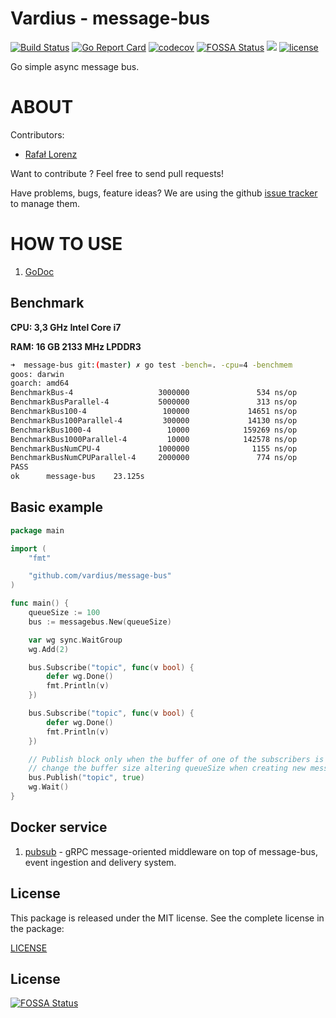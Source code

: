 Vardius - message-bus
================
[![Build Status](https://travis-ci.org/vardius/message-bus.svg?branch=master)](https://travis-ci.org/vardius/message-bus)
[![Go Report Card](https://goreportcard.com/badge/github.com/vardius/message-bus)](https://goreportcard.com/report/github.com/vardius/message-bus)
[![codecov](https://codecov.io/gh/vardius/message-bus/branch/master/graph/badge.svg)](https://codecov.io/gh/vardius/message-bus)
[![FOSSA Status](https://app.fossa.io/api/projects/git%2Bgithub.com%2Fvardius%2Fmessage-bus.svg?type=shield)](https://app.fossa.io/projects/git%2Bgithub.com%2Fvardius%2Fmessage-bus?ref=badge_shield)
[![](https://godoc.org/github.com/vardius/message-bus?status.svg)](http://godoc.org/github.com/vardius/message-bus)
[![license](https://img.shields.io/github/license/mashape/apistatus.svg)](https://github.com/vardius/message-bus/blob/master/LICENSE.md)

Go simple async message bus.

ABOUT
==================================================
Contributors:

* [Rafał Lorenz](http://rafallorenz.com)

Want to contribute ? Feel free to send pull requests!

Have problems, bugs, feature ideas?
We are using the github [issue tracker](https://github.com/vardius/message-bus/issues) to manage them.

HOW TO USE
==================================================

1. [GoDoc](http://godoc.org/github.com/vardius/message-bus)

## Benchmark
**CPU: 3,3 GHz Intel Core i7**

**RAM: 16 GB 2133 MHz LPDDR3**

```bash
➜  message-bus git:(master) ✗ go test -bench=. -cpu=4 -benchmem
goos: darwin
goarch: amd64
BenchmarkBus-4                   3000000               534 ns/op              56 B/op          3 allocs/op
BenchmarkBusParallel-4           5000000               313 ns/op              48 B/op          2 allocs/op
BenchmarkBus100-4                 100000             14651 ns/op              56 B/op          3 allocs/op
BenchmarkBus100Parallel-4         300000             14130 ns/op              48 B/op          2 allocs/op
BenchmarkBus1000-4                 10000            159269 ns/op              56 B/op          3 allocs/op
BenchmarkBus1000Parallel-4         10000            142578 ns/op              48 B/op          2 allocs/op
BenchmarkBusNumCPU-4             1000000              1155 ns/op              56 B/op          3 allocs/op
BenchmarkBusNumCPUParallel-4     2000000               774 ns/op              48 B/op          2 allocs/op
PASS
ok      message-bus    23.125s
```

## Basic example
```go
package main

import (
    "fmt"

    "github.com/vardius/message-bus"
)

func main() {
    queueSize := 100
    bus := messagebus.New(queueSize)

    var wg sync.WaitGroup
    wg.Add(2)

    bus.Subscribe("topic", func(v bool) {
        defer wg.Done()
        fmt.Println(v)
    })

    bus.Subscribe("topic", func(v bool) {
        defer wg.Done()
        fmt.Println(v)
    })

    // Publish block only when the buffer of one of the subscribers is full.
    // change the buffer size altering queueSize when creating new messagebus
    bus.Publish("topic", true)
    wg.Wait()
}
```

## Docker service

1. [pubsub](https://github.com/vardius/pubsub) - gRPC message-oriented middleware on top of message-bus, event ingestion and delivery system.

License
-------

This package is released under the MIT license. See the complete license in the package:

[LICENSE](LICENSE.md)


## License
[![FOSSA Status](https://app.fossa.io/api/projects/git%2Bgithub.com%2Fvardius%2Fmessage-bus.svg?type=large)](https://app.fossa.io/projects/git%2Bgithub.com%2Fvardius%2Fmessage-bus?ref=badge_large)